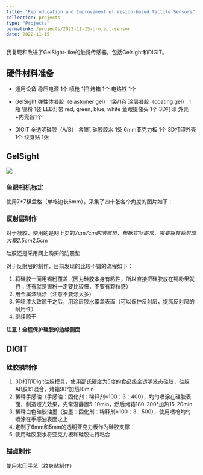 ```yaml
---
title: "Reproducation and Improvement of Vision-based Tactile Sensors"
collection: projects
type: "Projects"
permalink: /projects/2022-11-15-project-sensor
date: 2022-11-15
---
```


我复现和改进了GelSight-like的触觉传感器，包括Gelsight和DIGIT。

## 硬件材料准备

- 通用设备
稳压电源 1个
喷枪	1把
烤箱    1个
电烙铁  1个

- GelSight
弹性体凝胶（elastomer gel）	1袋/1卷
涂层凝胶（coating gel）	1瓶
锡粉	1袋
LED灯带 red, green, blue, white
鱼眼摄像头	1个
3D打印	外壳+内壳各1个


- DIGIT
全透明硅胶（A/B） 各1瓶
硅胶胶水    1条
6mm亚克力板 1个
3D打印外壳 1个
纹身贴  1张

## GelSight

<img src="{{ site.url }}/images/project-sensor/gelsight_soildworks.gif">

### 鱼眼相机标定

使用7*7棋盘格（单格边长6mm），采集了四十张各个角度的图片如下：

### 反射层制作

对于凝胶，使用的是网上卖的7cm*7cm的防震垫，根据实际需求，需要将其裁剪成大概2.5cm*2.5cm

硅胶还是采用网上购买的防震垫

对于反射层的制作，目前发现的比较不错的流程如下：

1. 将硅胶一面用锡粉覆盖（因为硅胶本身有粘性，所以直接把硅胶放在锡粉里就行；还有就是锡粉一定要比较细，不要有颗粒感）
2. 用金属漆喷涂（注意不要涂太多）
3. 等喷漆大致晾干之后，用涂层胶水覆盖表面（可以保护反射层，提高反射层的耐用性）
4. 继续晾干

**注意！全程保护硅胶的边缘侧面**

## DIGIT

### 硅胶模制作

1. 3D打印Digit硅胶模具，使用邵氏硬度为5度的食品级全透明液态硅胶，硅胶AB胶1:1混合，烤箱90°加热10min
2. 稀释手感油（手感油：固化剂：稀释剂=100：3：400），均匀喷涂在硅胶表面，制造哑光效果，先常温静置5-10min，然后烤箱180-200°加热15-20min
3. 稀释白色硅胶油墨（油墨：固化剂：稀释剂=100：3：500），使用喷枪均匀喷涂在手感油表面之上
4. 定制了6mm和5mm的透明亚克力板作为硅胶支撑
5. 使用硅胶胶水将亚克力板和硅胶进行粘合

### 锚点制作

使用水印手艺（纹身贴制作）